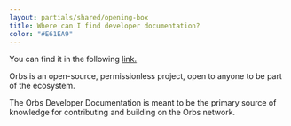 ```yaml
---
layout: partials/shared/opening-box
title: Where can I find developer documentation?
color: "#E61EA9"
---
```


You can find it in the following [link.](https://docs.orbs.network/v3/overview/what-is-orbs)

Orbs is an open-source, permissionless project, open to anyone to be part of the ecosystem.

The Orbs Developer Documentation is meant to be the primary source of knowledge for contributing and building on the Orbs network.
